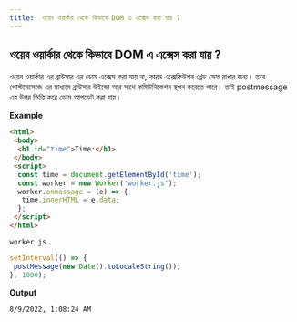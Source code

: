 ```yaml
---
title:  ওয়েব ওয়ার্কার থেকে কিভাবে DOM এ এক্সেস করা যায় ?
---
```

## ওয়েব ওয়ার্কার থেকে কিভাবে DOM এ এক্সেস করা যায় ?

ওয়েব ওয়ার্কার এর ব্রাউসার  এর ডোম এক্সেস করা যায় না, কারন এক্সেকিউশন  থ্রেড সেফ রাখার জন্য। তবে পোস্টমেসেজে  এর মাধ্যমে  ব্রাউসার উইন্ডো আর সাথে কমিউনিকেশন স্থপন করেতে পারে। তাই postmessage এর উপর ভিত্তি করে ডোম আপডেট করা যায়।

**Example**

```html
<html>
 <body>
  <h1 id="time">Time:</h1>
 </body>
 <script>
  const time = document.getElementById('time');
  const worker = new Worker('worker.js');
  worker.onmessage = (e) => {
   time.innerHTML = e.data;
  };
 </script>
</html>

```

`worker.js`

```javascript
setInterval(() => {
 postMessage(new Date().toLocaleString());
}, 1000);
```

**Output**

```nginx
8/9/2022, 1:08:24 AM  
```
